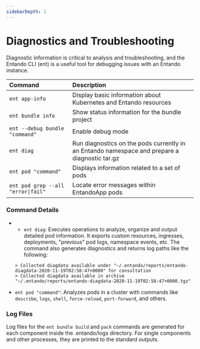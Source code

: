 ```yaml
---
sidebarDepth: 1
---
```


# Diagnostics and Troubleshooting

Diagnostic information is critical to analysis and troubleshooting, and the Entando CLI (ent) is a useful tool for debugging issues with an Entando instance. 

| Command | Description
| :- | :-
| `ent app-info` | Display basic information about Kubernetes and Entando resources
| `ent bundle info` |Show status information for the bundle project|
| `ent --debug bundle "command"` |Enable debug mode|
| `ent diag` | Run diagnostics on the pods currently in an Entando namespace and prepare a diagnostic tar.gz
| `ent pod "command"` | Displays information related to a set of pods
| `ent pod grep --all "error\|fail"` | Locate error messages within EntandoApp pods 

### Command Details
* * `ent diag`: Executes operations to analyze, organize and output detailed pod information. It exports custom resources, ingresses, deployments, "previous" pod logs, namespace events, etc. The command also generates diagnostics and returns log paths like the following:
   ```
   > Collected diagdata available under "~/.entando/reports/entando-diagdata-2020-11-19T02:58:47+0000" for consultation
   > Collected diagdata available in archive "~/.entando/reports/entando-diagdata-2020-11-19T02:58:47+0000.tgz"
   ```
* `ent pod "command"`: Analyzes pods in a cluster with commands like `describe`, `logs`, `shell`, `force-reload`, `port-forward`, and others. 

### Log Files
Log files for the `ent bundle build` and `pack` commands are generated for each component inside the .entando/logs directory. For single components and other processes, they are printed to the standard outputs.